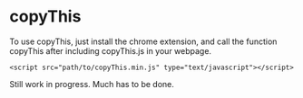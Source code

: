 copyThis
========
To use copyThis, just install the chrome extension, and call the function copyThis after including copyThis.js in your webpage.

    <script src="path/to/copyThis.min.js" type="text/javascript"></script>

Still work in progress. Much has to be done.
